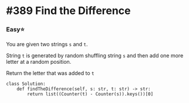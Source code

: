 # \#389 Find the Difference

### Easy:star:

You are given two strings `s` and `t`.

String `t` is generated by random shuffling string `s` and then add one more letter at a random position.

Return the letter that was added to `t`

```text
class Solution:
    def findTheDifference(self, s: str, t: str) -> str:
        return list((Counter(t) - Counter(s)).keys())[0]
```

